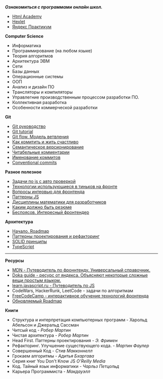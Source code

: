 ***Ознакомиться с программами онлайн школ.***
- [Html Academy](https://htmlacademy.ru/)
- [Hexlet](https://ru.hexlet.io/)
- [Яндекс Практикум](https://practicum.yandex.ru/)

**Computer Science** 
- Информатика
- Программирование (на любом языке)
- Теория алгоритмов
- Архитектура ЭВМ
- Сети
- Базы данных
- Операционные системы
- ООП
- Анализ и дизайн ПО
- Трансляторы и компиляторы
- Управлегние производственным процессом разработки ПО.
- Коллективная разработка
- Особенности коммерческой разработки  

**Git** 
- [Git руководство](https://git-scm.com/)
- [Git tutorial](https://githowto.com/ru)
- [Git flow. Модель ветвления](https://habr.com/ru/post/106912/)
- [Как комитить и жить счастливо](https://habr.com/ru/company/yandex/blog/431432/)
- [Семантическое версионирование](https://semver.org/lang/ru/)
- [Читабельные комментарии](https://habr.com/ru/post/416887/)
- [Именование коммитов](https://gist.github.com/stephenparish/9941e89d80e2bc58a153)
- [Conventional commits](https://www.conventionalcommits.org/en/v1.0.0/)

**Разное полезное**
- [Задачи по js с авто проверкой](https://github.com/mbelsky/js-problems)
- [Технологии использующиеся в тиньков на фронте](https://radar.tinkoff.ru/javascript/)
- [Вопросы интервью для фронтенда](https://www.frontendinterviewhandbook.com/ru/introduction/)
- [Паттерны JS](https://www.patterns.dev/)
- [Дисциплины математики для разработчиков](https://antonz.ru/math/)
- [Каким должно быть резюме](https://volkov97.com/resume)
- [Беспоясов. Интересный фронтендер](https://bespoyasov.ru/ )

**Архитектура**    
- [Начало. Roadmap](https://khalilstemmler.com/articles/software-design-architecture/full-stack-software-design/)
- [Паттерны проектирования и рефакторинг](https://refactoring.guru/ru/design-patterns)
- [SOLID принципы](https://ota-solid.vercel.app/)
- [TypeScript](https://github.com/etroynov/typescript-book/blob/master/SUMMARY.md)
------------------------

**Ресурсы**
- [MDN - Путеводитель по фроннтенду. Универсальный справочник.](https://developer.mozilla.org)
- [Doka guide - ресурс от яндекса. Объясняют некоторые сложные вещи простым языком.](https://doka.guide)
- [learn.javascript.ru - Путеводитель по JS](https://learn.javascript.ru)
- CodeWars, HackerRunk, LeetCode - задачи по алгоритмам
- [FreeCodeCamp - интерактивное обучение технологий фронтенда](https://www.freecodecamp.org/learn)
- [Обновляемый Roadmap](https://roadmap.sh/)

**Книги**
- Структура и интерпретация компьютерных программ - Харольд Абельсон и Джеральд Сассман
- Читсый код - _Робер Мартин_
- Чистая архитектура - _Робер Мартин_
- Head First. Паттерны проектирования - _Э. Фримен_
- Рефакторинг. Улучшение существующего кода. - _Мартин Фаулер_
- Совершенный Код - _Стив Макконнелл_
- Грокаем алгоритмы - _Адитья Бхаргава_ 
- Серия книг You Don't Know JS _O'Reilly Media_
- Код. Тайный язык информатики - _Чарльз Петцольд_
- Карьера Программиста - _Макдауэлл_
